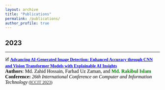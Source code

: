 ```yaml
---
layout: archive
title: "Publications"
permalink: /publications/
author_profile: true
---
```


## 2023
-------
<!-- Paper 01 -->
🗹 [<span style="color:Blue;font-family:Trebuchet MS;">**Advancing AI-Generated Image Detection: Enhanced Accuracy through CNN and Vision Transformer Models with Explainable AI Insights**</span>](https://ieeexplore.ieee.org/abstract/document/10440990)<br>
<span style="color:black;font-family:Georgia">
	<font size="3"><strong>Authors</strong>: Md. Zahid Hossain, Farhad Uz Zaman, and <strong style="color:green">Md. Rakibul Islam</strong></font>
</span>
<br>
<span style="color:black;font-family:Georgia">
	<font size="3"><strong>Conference:</strong><em> 26th International Conference on Computer and Information Technology</em></font> ([ICCIT 2023](https://ieeexplore.ieee.org/xpl/conhome/10440723/proceeding))
</span>
<br>
